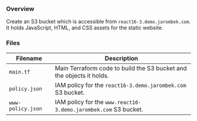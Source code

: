 ### Overview

Create an S3 bucket which is accessible from `react16-3.demo.jarombek.com`.  It holds JavaScript, HTML, and CSS 
assets for the static website.

### Files

| Filename            | Description                                                                             |
|---------------------|-----------------------------------------------------------------------------------------|
| `main.tf`           | Main Terraform code to build the S3 bucket and the objects it holds.                    |
| `policy.json`       | IAM policy for the `react16-3.demo.jarombek.com` S3 bucket.                             |
| `www-policy.json`   | IAM policy for the `www.react16-3.demo.jarombek.com` S3 bucket.                         |
